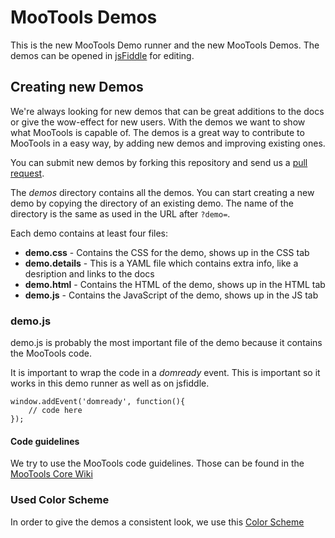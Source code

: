 MooTools Demos
==============

This is the new MooTools Demo runner and the new MooTools Demos.
The demos can be opened in [jsFiddle](http://www.jsfiddle.net) for editing.

## Creating new Demos

We're always looking for new demos that can be great additions to the docs or give the wow-effect for new users.
With the demos we want to show what MooTools is capable of. The demos is a great way to contribute to MooTools
in a easy way, by adding new demos and improving existing ones.

You can submit new demos by forking this repository and send us a [pull request](https://github.com/mootools/mootools-demos/pulls).

The *demos* directory contains all the demos. You can start creating a new demo by copying the directory of an existing
demo. The name of the directory is the same as used in the URL after `?demo=`.

Each demo contains at least four files:

- **demo.css** - Contains the CSS for the demo, shows up in the CSS tab
- **demo.details** - This is a YAML file which contains extra info, like a desription and links to the docs
- **demo.html** - Contains the HTML of the demo, shows up in the HTML tab
- **demo.js** - Contains the JavaScript of the demo, shows up in the JS tab

### demo.js

demo.js is probably the most important file of the demo because it contains the MooTools code.

It is important to wrap the code in a *domready* event. This is important so it works in this demo runner as well as on jsfiddle.

	window.addEvent('domready', function(){
		// code here
	});

#### Code guidelines

We try to use the MooTools code guidelines. Those can be found in the [MooTools Core Wiki](https://github.com/mootools/mootools-core/wiki/Syntax-and-Coding-Style-Conventions)

### Used Color Scheme

In order to give the demos a consistent look, we use this [Color Scheme](http://jsfiddle.net/Z5u5s/3/)

